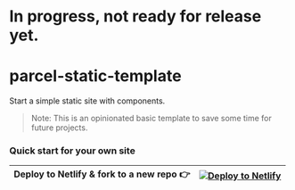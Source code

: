 # In progress, not ready for release yet.

# parcel-static-template

Start a simple static site with components.

> Note: This is an opinionated basic template to save some time for future projects.

### Quick start for your own site

| Deploy to Netlify & fork to a new repo 👉️ | [![Deploy to Netlify](https://www.netlify.com/img/deploy/button.svg)](https://app.netlify.com/start/deploy?repository=https://github.com/pugson/parcel-static-template) |
| ------------------------------------------ | ----------------------------------------------------------------------------------------------------------------------------------------------------------------------- |
